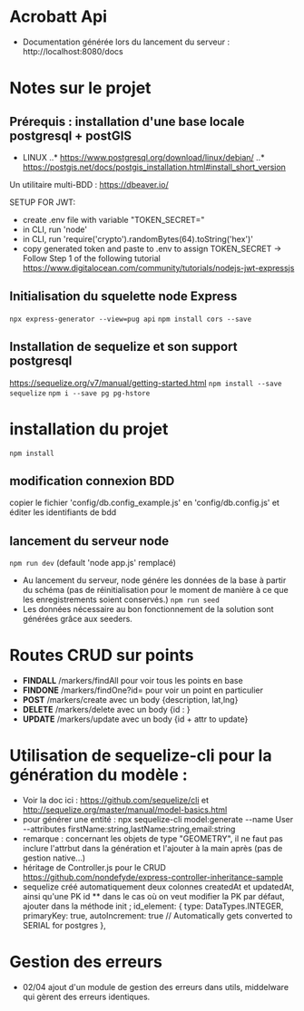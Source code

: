 # Acrobatt Api

* Documentation générée lors du lancement du serveur : 
http://localhost:8080/docs

# Notes sur le projet 

## Prérequis : installation d'une base locale postgresql + postGIS 

* LINUX
..* https://www.postgresql.org/download/linux/debian/
..*  https://postgis.net/docs/postgis_installation.html#install_short_version

Un utilitaire multi-BDD : https://dbeaver.io/

SETUP FOR JWT:
- create .env file with variable "TOKEN_SECRET="
- in CLI, run 'node'
- in CLI, run 'require('crypto').randomBytes(64).toString('hex')'
- copy generated token and paste to .env to assign TOKEN_SECRET
-> Follow Step 1 of the following tutorial
https://www.digitalocean.com/community/tutorials/nodejs-jwt-expressjs

## Initialisation du squelette node Express 
`npx express-generator --view=pug api`
`npm install cors --save` 
## Installation de sequelize et son support postgresql
https://sequelize.org/v7/manual/getting-started.html
`npm install --save sequelize`
`npm i --save pg pg-hstore`

# installation du projet
`npm install`

## modification connexion BDD 
copier le fichier 'config/db.config_example.js' en 'config/db.config.js' et éditer les identifiants de bdd

## lancement du serveur node 
`npm run dev` (default 'node app.js' remplacé)
* Au lancement du serveur, node génére les données de la base à partir du schéma (pas de réinitialisation pour le moment de manière à ce que les enregistrements soient conservés.)
`npm run seed`
* Les données nécessaire au bon fonctionnement de la solution sont générées grâce aux seeders.

# Routes CRUD sur points
* __FINDALL__ /markers/findAll pour voir tous les points en base
* __FINDONE__ /markers/findOne?id=  pour voir un point en particulier
* __POST__ /markers/create avec un body {description, lat,lng}  
* __DELETE__ /markers/delete avec un body {id : }
* __UPDATE__ /markers/update avec un body {id + attr to update}

# Utilisation de sequelize-cli pour la génération du modèle : 

* Voir la doc ici : https://github.com/sequelize/cli et http://sequelize.org/master/manual/model-basics.html
* pour générer une entité : npx sequelize-cli model:generate --name User --attributes firstName:string,lastName:string,email:string 
* remarque : concernant les objets de type "GEOMETRY", il ne faut pas inclure l'attrbut dans la génération et l'ajouter à la main après (pas de gestion native...)
* héritage de Controller.js pour le CRUD https://github.com/nondefyde/express-controller-inheritance-sample
* sequelize créé automatiquement deux colonnes createdAt et updatedAt, ainsi qu'une PK id 
** dans le cas où on veut modifier la PK par défaut, ajouter dans la méthode init ; 
  id_element: {
      type: DataTypes.INTEGER,
      primaryKey: true,
      autoIncrement: true // Automatically gets converted to SERIAL for postgres
    },


# Gestion des erreurs 

* 02/04 ajout d'un module de gestion des erreurs dans utils, middelware qui gèrent des erreurs identiques. 
